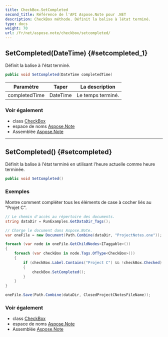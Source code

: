 ```yaml
---
title: CheckBox.SetCompleted
second_title: Référence de l'API Aspose.Note pour .NET
description: CheckBox méthode. Définit la balise à létat terminé.
type: docs
weight: 70
url: /fr/net/aspose.note/checkbox/setcompleted/
---
```

## SetCompleted(DateTime) {#setcompleted_1}

Définit la balise à l'état terminé.

```csharp
public void SetCompleted(DateTime completedTime)
```

| Paramètre | Taper | La description |
| --- | --- | --- |
| completedTime | DateTime | Le temps terminé. |

### Voir également

* class [CheckBox](../)
* espace de noms [Aspose.Note](../../checkbox/)
* Assemblée [Aspose.Note](../../../)

---

## SetCompleted() {#setcompleted}

Définit la balise à l'état terminé en utilisant l'heure actuelle comme heure terminée.

```csharp
public void SetCompleted()
```

### Exemples

Montre comment compléter tous les éléments de case à cocher liés au "Projet C".

```csharp
// Le chemin d'accès au répertoire des documents.
string dataDir = RunExamples.GetDataDir_Tags();

// Charge le document dans Aspose.Note.
var oneFile = new Document(Path.Combine(dataDir, "ProjectNotes.one"));

foreach (var node in oneFile.GetChildNodes<ITaggable>())
{
    foreach (var checkBox in node.Tags.OfType<CheckBox>())
    {
        if (checkBox.Label.Contains("Project C") && !checkBox.Checked)
        {
            checkBox.SetCompleted();
        }
    }
}

oneFile.Save(Path.Combine(dataDir, ClosedProjectCNotesFileName));
```

### Voir également

* class [CheckBox](../)
* espace de noms [Aspose.Note](../../checkbox/)
* Assemblée [Aspose.Note](../../../)


